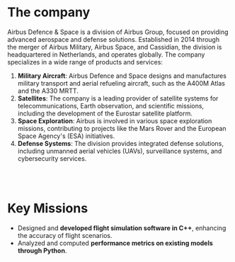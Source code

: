 # The company

Airbus Defence & Space is a division of Airbus Group, focused on providing advanced aerospace and defense solutions. Established in 2014 through the merger of Airbus Military, Airbus Space, and Cassidian, the division is headquartered in Netherlands, and operates globally. The company specializes in a wide range of products and services:

1. **Military Aircraft**: Airbus Defence and Space designs and manufactures military transport and aerial refueling aircraft, such as the A400M Atlas and the A330 MRTT.
2. **Satellites**: The company is a leading provider of satellite systems for telecommunications, Earth observation, and scientific missions, including the development of the Eurostar satellite platform.
3. **Space Exploration**: Airbus is involved in various space exploration missions, contributing to projects like the Mars Rover and the European Space Agency's (ESA) initiatives.
4. **Defense Systems**: The division provides integrated defense solutions, including unmanned aerial vehicles (UAVs), surveillance systems, and cybersecurity services.

<br><br>

# Key Missions

- Designed and **developed flight simulation software in C++**, enhancing the accuracy of flight scenarios.
- Analyzed and computed **performance metrics on existing models through Python**.
